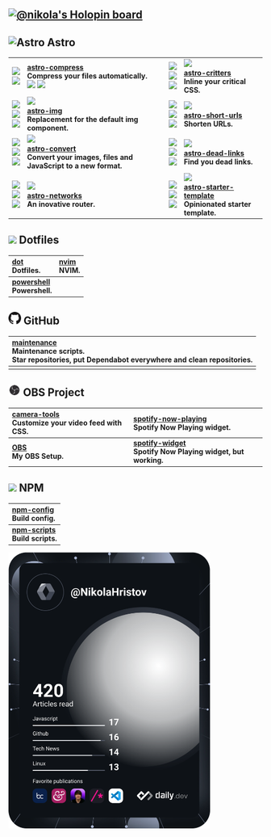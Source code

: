 ## <a href="https://holopin.io/@nikola"><picture><img alt="@nikola's Holopin board" src="https://holopin.io/api/user/board?user=nikola" /></picture></a>

## <picture><source media="(prefers-color-scheme: dark)" srcset="https://astro.build/assets/press/logomark-dark.svg"><source media="(prefers-color-scheme: light)" srcset="https://astro.build/assets/press/logomark-light.svg"><img width="25" alt="Astro" src="https://astro.build/assets/press/logomark-light.svg"></picture> Astro

<table width="100%">
	<tr>
		<!-- astro-compress -->
		<td>
			<img src="https://img.shields.io/github/workflow/status/astro-community/astro-compress/Node?label=Build&logo=node.js&logoColor=white&labelColor=black&logoWidth=15" /><br />
			<img src="https://img.shields.io/npm/v/astro-compress?label=version&logo=npm&color=black&logoColor=white&labelColor=black&logoWidth=15" />
		</td>
		<td>
			<b>
				<a href="https://npmjs.org/astro-compress">astro-compress</a>
				<br />
				Compress your files automatically.
				<br />
				<img src="https://img.shields.io/github/stars/astro-community/astro-compress?label=stars&logo=github&color=black&logoColor=white&labelColor=black&logoWidth=15" />
			<img src="https://img.shields.io/npm/dw/astro-compress?label=downloads&logo=npm&color=black&logoColor=white&labelColor=black&logoWidth=15" /><br />
			</b>
		</td>
		<!-- astro-critters -->
		<td>
			<img src="https://img.shields.io/github/workflow/status/astro-community/astro-critters/Node?label=Build&logo=node.js&logoColor=white&labelColor=black&logoWidth=15" /><br />
			<img src="https://img.shields.io/npm/v/astro-critters?label=version&logo=npm&color=black&logoColor=white&labelColor=black&logoWidth=15" /><br />
			<img src="https://img.shields.io/npm/dw/astro-critters?label=downloads&logo=npm&color=black&logoColor=white&labelColor=black&logoWidth=15" />
		</td>
		<td>
			<b>
				<img src="https://img.shields.io/github/stars/astro-community/astro-critters?label=stars&logo=github&color=black&logoColor=white&labelColor=black&logoWidth=15" /><br />
				<a href="https://npmjs.org/astro-critters">astro-critters</a>
				<br />
				Inline your critical CSS.
			</b>
		</td>
	</tr>
	<tr>
		<!-- astro-img -->
		<td>
			<img src="https://img.shields.io/github/workflow/status/nikolaxhristov/astro-img/Node?label=Build&logo=node.js&logoColor=white&labelColor=black&logoWidth=15" /><br />
			<img src="https://img.shields.io/npm/v/astro-img?label=version&logo=npm&color=black&logoColor=white&labelColor=black&logoWidth=15" /><br />
			<img src="https://img.shields.io/npm/dw/astro-img?label=downloads&logo=npm&color=black&logoColor=white&labelColor=black&logoWidth=15" />
		</td>
		<td>
			<b>
				<img src="https://img.shields.io/github/stars/nikolaxhristov/astro-img?label=stars&logo=github&color=black&logoColor=white&labelColor=black&logoWidth=15" /><br />
				<a href="https://npmjs.org/astro-img">astro-img</a>
				<br />
				Replacement for the default img component.
			</b>
		</td>
		<!-- astro-short-urls -->
		<td>
			<img src="https://img.shields.io/github/workflow/status/nikolaxhristov/astro-short-urls/Node?label=Build&logo=node.js&logoColor=white&labelColor=black&logoWidth=15" /><br />
			<img src="https://img.shields.io/npm/v/astro-short-urls?label=version&logo=npm&color=black&logoColor=white&labelColor=black&logoWidth=15" /><br />
			<img src="https://img.shields.io/npm/dw/astro-short-urls?label=downloads&logo=npm&color=black&logoColor=white&labelColor=black&logoWidth=15" />
		</td>
		<td>
			<b>
				<img src="https://img.shields.io/github/stars/nikolaxhristov/astro-short-urls?label=stars&logo=github&color=black&logoColor=white&labelColor=black&logoWidth=15" /><br />
				<a href="https://npmjs.org/astro-short-urls">astro-short-urls</a>
				<br />
				Shorten URLs.
			</b>
		</td>
	<tr>
	<tr>
		<!-- astro-convert -->
		<td>
			<img src="https://img.shields.io/github/workflow/status/nikolaxhristov/astro-convert/Node?label=Build&logo=node.js&logoColor=white&labelColor=black&logoWidth=15" /><br />
			<img src="https://img.shields.io/npm/v/astro-convert?label=version&logo=npm&color=black&logoColor=white&labelColor=black&logoWidth=15" /><br />
			<img src="https://img.shields.io/npm/dw/astro-convert?label=downloads&logo=npm&color=black&logoColor=white&labelColor=black&logoWidth=15" />
		</td>
		<td>
			<b>
				<img src="https://img.shields.io/github/stars/nikolaxhristov/astro-convert?label=stars&logo=github&color=black&logoColor=white&labelColor=black&logoWidth=15" /><br />
				<a href="https://npmjs.org/astro-convert">astro-convert</a>
				<br />
				Convert your images, files and JavaScript to a new format.
			</b>
		</td>
		<!-- astro-dead-links -->
		<td>
			<img src="https://img.shields.io/github/workflow/status/nikolaxhristov/astro-dead-links/Node?label=Build&logo=node.js&logoColor=white&labelColor=black&logoWidth=15" /><br />
			<img src="https://img.shields.io/npm/v/astro-dead-links?label=version&logo=npm&color=black&logoColor=white&labelColor=black&logoWidth=15" /><br />
			<img src="https://img.shields.io/npm/dw/astro-dead-links?label=downloads&logo=npm&color=black&logoColor=white&labelColor=black&logoWidth=15" />
		</td>
		<td>
			<b>
				<img src="https://img.shields.io/github/stars/nikolaxhristov/astro-dead-links?label=stars&logo=github&color=black&logoColor=white&labelColor=black&logoWidth=15" /><br />
				<a href="https://npmjs.org/astro-dead-links">astro-dead-links</a>
				<br />
				Find you dead links.
			</b>
		</td>
	<tr>
	<tr>
		<!-- astro-networks -->
		<td>
			<img src="https://img.shields.io/github/workflow/status/nikolaxhristov/astro-networks/Node?label=Build&logo=node.js&logoColor=white&labelColor=black&logoWidth=15" /><br />
			<img src="https://img.shields.io/npm/v/astro-networks?label=version&logo=npm&color=black&logoColor=white&labelColor=black&logoWidth=15" /><br />
			<img src="https://img.shields.io/npm/dw/astro-networks?label=downloads&logo=npm&color=black&logoColor=white&labelColor=black&logoWidth=15" />
		</td>
		<td>
			<b>
				<img src="https://img.shields.io/github/stars/nikolaxhristov/astro-networks?label=stars&logo=github&color=black&logoColor=white&labelColor=black&logoWidth=15" /><br />
				<a href="https://npmjs.org/astro-networks">astro-networks</a>
				<br />
				An inovative router.
			</b>
		</td>
		<!-- astro-starter-template -->
		<td>
			<img src="https://img.shields.io/github/workflow/status/lightrix/astro-starter-template/Node?label=Build&logo=node.js&logoColor=white&labelColor=black&logoWidth=15" /><br />
			<img src="https://img.shields.io/npm/v/astro-starter-template?label=version&logo=npm&color=black&logoColor=white&labelColor=black&logoWidth=15" /><br />
			<img src="https://img.shields.io/npm/dw/astro-starter-template?label=downloads&logo=npm&color=black&logoColor=white&labelColor=black&logoWidth=15" />
		</td>
		<td>
			<b>
				<img src="https://img.shields.io/github/stars/lightrix/astro-starter-template?label=stars&logo=github&color=black&logoColor=white&labelColor=black&logoWidth=15" /><br />
				<a href="https://npmjs.org/astro-starter-template">astro-starter-template</a>
				<br />
				Opinionated starter template.
			</b>
		</td>
	<tr>
</table>

## <img src="https://raw.githubusercontent.com/jglovier/dotfiles-logo/master/dotfiles-logo-icon.png" width="16" /> Dotfiles

| **[dot] <br /> Dotfiles.**          | **[nvim] <br /> NVIM.** |
| :---------------------------------- | :---------------------- |
| **[powershell] <br /> Powershell.** |                         |

## <picture><source media="(prefers-color-scheme: dark)" srcset="https://raw.githubusercontent.com/nikolaxhristov/nikolaxhristov/main/.github/img/GitHub-Mark-Light-32px.png"><source media="(prefers-color-scheme: light)" srcset="https://raw.githubusercontent.com/nikolaxhristov/nikolaxhristov/main/.github/img/GitHub-Mark-32px.png"><img width="25" alt="GitHub" src="https://raw.githubusercontent.com/nikolaxhristov/nikolaxhristov/main/.github/img/GitHub-Mark-32px.png"></picture> GitHub

| **[maintenance] <br /> Maintenance scripts. <br />Star repositories, put Dependabot everywhere and clean repositories.** |
| :----------------------------------------------------------------------------------------------------------------------- |
|                                                                                                                          |

## <img src="https://raw.githubusercontent.com/nikolaxhristov/nikolaxhristov/main/.github/img/obs-logo.svg" width="24" height="24" /> OBS Project

| **[camera-tools] <br /> Customize your video feed with CSS.** | **[spotify-now-playing] <br /> Spotify Now Playing widget.**         |
| :------------------------------------------------------------ | :------------------------------------------------------------------- |
| **[OBS] <br /> My OBS Setup.**                                | **[spotify-widget] <br /> Spotify Now Playing widget, but working.** |

## <img src="https://raw.githubusercontent.com/npm/logos/master/npm%20square/n.svg" width="22" /> NPM

| **[npm-config] <br /> Build config.**   |
| :-------------------------------------- |
| **[npm-scripts] <br /> Build scripts.** |

<a href="https://app.daily.dev/nikolahristov"><img src="https://github.com/nikolaxhristov/nikolaxhristov/blob/main/devcard.svg?rev=hs2VsNVqDK" width="400" alt="Nikola's Dev Card"/></a>

[astro-compress]: https://github.com/Lightrix/astro-compress
[astro-convert]: https://github.com/Lightrix/astro-convert
[astro-critters]: https://github.com/Lightrix/astro-critters
[astro-dead-links]: https://github.com/Lightrix/astro-dead-links
[astro-img]: https://github.com/Lightrix/astro-img
[astro-networks]: https://github.com/Lightrix/astro-networks
[astro-short-urls]: https://github.com/Lightrix/astro-short-urls
[astro-starter-template]: https://github.com/Lightrix/astro-starter-template
[astro]: https://github.com/withastro/astro
[camera-tools]: https://github.com/nikolaxhristov/camera-tools
[dot]: https://github.com/nikolaxhristov/dot
[maintenance]: https://github.com/nikolaxhristov/maintenance
[npm-config]: https://github.com/Lightrix/npm/tree/main/config
[npm-scripts]: https://github.com/Lightrix/npm/tree/main/scripts
[nvim]: https://github.com/nikolaxhristov/nvim
[obs project]: https://github.com/obsproject/obs-studio
[obs]: https://github.com/nikolaxhristov/obs
[powershell]: https://github.com/nikolaxhristov/powershell
[zsh]: https://github.com/nikolaxhristov/zsh
[spotify-now-playing]: https://github.com/nikolaxhristov/spotify-now-playing
[spotify-widget]: https://github.com/nikolaxhristov/spotify-widget
[@yesmaintenance/scripts]: https://npmjs.org/@yesmaintenance/scripts
